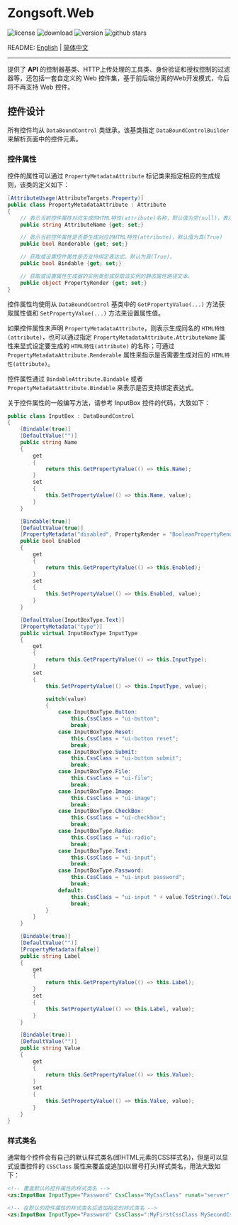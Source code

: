 ﻿# Zongsoft.Web

![license](https://img.shields.io/github/license/Zongsoft/Zongsoft.Web) ![download](https://img.shields.io/nuget/dt/Zongsoft.Web) ![version](https://img.shields.io/github/v/release/Zongsoft/Zongsoft.Web?include_prereleases) ![github stars](https://img.shields.io/github/stars/Zongsoft/Zongsoft.Web?style=social)

README: [English](https://github.com/Zongsoft/Zongsoft.Web/blob/master/README.md) | [简体中文](https://github.com/Zongsoft/Zongsoft.Web/blob/master/README-zh_CN.md)

-----

提供了 **API** 的控制器基类、HTTP上传处理的工具类、身份验证和授权控制的过滤器等，还包括一套自定义的 Web 控件集，基于前后端分离的Web开发模式，今后将不再支持 Web 控件。


## 控件设计

所有控件均从 `DataBoundControl` 类继承，该基类指定 `DataBoundControlBuilder` 来解析页面中的控件元素。

### 控件属性

控件的属性可以通过 `PropertyMetadataAttribute` 标记类来指定相应的生成规则，该类的定义如下：

``` C#
[AttributeUsage(AttributeTargets.Property)]
public class PropertyMetadataAttribute : Attribute
{
	// 表示当前控件属性对应生成的HTML特性(attribute)名称，默认值为空(null)，表示取对应属性的名称。
	public string AttributeName {get; set;}

	// 表示当前控件属性是否要生成对应的HTML特性(attribute)，默认值为真(True)
	public bool Renderable {get; set;}

	// 获取或设置控件属性是否支持绑定表达式，默认为真(True)。
	public bool Bindable {get; set;}

	// 获取或设置属性生成器的实例类型或获取该实例的静态属性路径文本。
	public object PropertyRender {get; set;}
}
```

控件属性均使用从 `DataBoundControl` 基类中的 `GetPropertyValue(...)` 方法获取属性值和 `SetPropertyValue(...)` 方法来设置属性值。

如果控件属性未声明 `PropertyMetadataAttribute`，则表示生成同名的 `HTML特性(attribute)`，也可以通过指定 `PropertyMetadataAttribute.AttributeName` 属性来显式设定要生成的 `HTML特性(attribute)` 的名称；可通过 `PropertyMetadataAttribute.Renderable` 属性来指示是否需要生成对应的 `HTML特性(attribute)`。

控件属性通过 `BindableAttribute.Bindable` 或者 `PropertyMetadataAttribute.Bindable` 来表示是否支持绑定表达式。

关于控件属性的一般编写方法，请参考 InputBox 控件的代码，大致如下：

``` C#
public class InputBox : DataBoundControl
{
	[Bindable(true)]
	[DefaultValue("")]
	public string Name
	{
		get
		{
			return this.GetPropertyValue(() => this.Name);
		}
		set
		{
			this.SetPropertyValue(() => this.Name, value);
		}
	}

	[Bindable(true)]
	[DefaultValue(true)]
	[PropertyMetadata("disabled", PropertyRender = "BooleanPropertyRender.False")]
	public bool Enabled
	{
		get
		{
			return this.GetPropertyValue(() => this.Enabled);
		}
		set
		{
			this.SetPropertyValue(() => this.Enabled, value);
		}
	}

	[DefaultValue(InputBoxType.Text)]
	[PropertyMetadata("type")]
	public virtual InputBoxType InputType
	{
		get
		{
			return this.GetPropertyValue(() => this.InputType);
		}
		set
		{
			this.SetPropertyValue(() => this.InputType, value);

			switch(value)
			{
				case InputBoxType.Button:
					this.CssClass = "ui-button";
					break;
				case InputBoxType.Reset:
					this.CssClass = "ui-button reset";
					break;
				case InputBoxType.Submit:
					this.CssClass = "ui-button submit";
					break;
				case InputBoxType.File:
					this.CssClass = "ui-file";
					break;
				case InputBoxType.Image:
					this.CssClass = "ui-image";
					break;
				case InputBoxType.CheckBox:
					this.CssClass = "ui-checkbox";
					break;
				case InputBoxType.Radio:
					this.CssClass = "ui-radio";
					break;
				case InputBoxType.Text:
					this.CssClass = "ui-input";
					break;
				case InputBoxType.Password:
					this.CssClass = "ui-input password";
					break;
				default:
					this.CssClass = "ui-input " + value.ToString().ToLowerInvariant();
					break;
			}
		}
	}

	[Bindable(true)]
	[DefaultValue("")]
	[PropertyMetadata(false)]
	public string Label
	{
		get
		{
			return this.GetPropertyValue(() => this.Label);
		}
		set
		{
			this.SetPropertyValue(() => this.Label, value);
		}
	}

	[Bindable(true)]
	[DefaultValue("")]
	public string Value
	{
		get
		{
			return this.GetPropertyValue(() => this.Value);
		}
		set
		{
			this.SetPropertyValue(() => this.Value, value);
		}
	}
}
```


### 样式类名

通常每个控件会有自己的默认样式类名(即HTML元素的CSS样式名)，但是可以显式设置控件的 `CSSClass` 属性来覆盖或追加(以冒号打头)样式类名，用法大致如下：

``` HTML
<!-- 覆盖默认的控件属性的样式类名 -->
<zs:InputBox InputType="Password" CssClass="MyCssClass" runat="server" />

<!-- 在默认的控件属性的样式类名后追加指定的样式类名 -->
<zs:InputBox InputType="Password" CssClass=":MyFirstCssClass MySecondCssClass" runat="server" />
```
